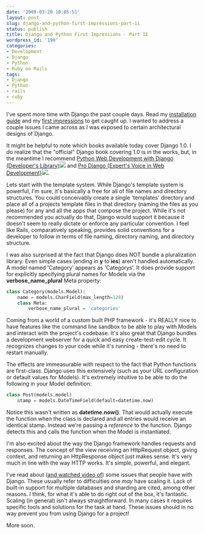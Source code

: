 ```yaml
---
date: '2009-03-20 10:05:51'
layout: post
slug: django-and-python-first-impressions-part-ii
status: publish
title: Django and Python First Impressions - Part II
wordpress_id: '190'
categories:
- Development
- Django
- Python
- Ruby on Rails
tags:
- Django
- Python
- rails
- ruby
---
```


I've spent more time with Django the past couple days.  Read my [installation guide](http://www.perplexedlabs.com/2008/11/10/setup-python-25-mod_wsgi-and-django-10-on-centos-5-cpanel/) and my [first impressions](http://www.perplexedlabs.com/2009/02/08/getting-started-with-django-and-python-first-impressions/) to get caught up.  I wanted to address a couple issues I came across as I was exposed to certain architectural designs of Django.

It might be helpful to note which books available today cover Django 1.0.  I do realize that the "official" Django book covering 1.0 is in the works, but, in the meantime I recommend [Python Web Development with Django (Developer's Library)](http://www.amazon.com/gp/product/0132356139?ie=UTF8&tag=perplabs-20&linkCode=as2&camp=1789&creative=9325&creativeASIN=0132356139)![](http://www.assoc-amazon.com/e/ir?t=perplabs-20&l=as2&o=1&a=0132356139) and [Pro Django (Expert's Voice in Web Development)](http://www.amazon.com/gp/product/1430210478?ie=UTF8&tag=perplabs-20&linkCode=as2&camp=1789&creative=9325&creativeASIN=1430210478)![](http://www.assoc-amazon.com/e/ir?t=perplabs-20&l=as2&o=1&a=1430210478).

Lets start with the template system.  While Django's template system is powerful, I'm sure, it's basically a free for all of file names and directory structures.  You could conceivably create a single 'templates' directory and place all of a projects template files in that directory (naming the files as you please) for any and all the apps that compose the project.  While it's not recommended you actually do that, Django would support it because it doesn't seem to really dictate or enforce any particular convention.  I feel like Rails, comparatively speaking, provides solid conventions for a developer to follow in terms of file naming, directory naming, and directory structure.

I was also surprised at the fact that Django does NOT bundle a pluralization library.  Even simple cases (ending in **y** to **ies**) aren't handled automatically.  A model named 'Category' appears as 'Categorys'.  It does provide support for explicitly specifying plural names for Models via the **verbose_name_plural** Meta property:

```python
class Category(models.Model):
    name = models.CharField(max_length=128)
    class Meta:
        verbose_name_plural = 'categories'
```

Coming from a world of a custom built PHP framework - it's REALLY nice to have features like the command line sandbox to be able to play with Models and interact with the project's codebase.  It's also great that Django bundles a development webserver for a quick and easy create-test-edit cycle.  It recognizes changes to your code while it's running - there's no need to restart manually.

The effects are immeasurable with respect to the fact that Python functions are first-class.  Django uses this extensively (such as your URL configuration or default values for Models).  It's extremely intuitive to be able to do the following in your Model definition:

```python
class Post(models.model)
    stamp = models.DateTimeField(default=datetime.now)
```

Notice this wasn't written as **datetime.now()**.  That would actually execute the function when the class is declared and all entries would receive an identical stamp.  Instead we're passing a _reference_ to the function.  Django detects this and calls the function when the Model is instantiated.

I'm also excited about the way the Django framework handles requests and responses.  The concept of the view receiving an HttpRequest object, giving context, and returning an HttpResponse object just makes sense.  It's very much in line with the way HTTP works.  It's simple, powerful, and elegant.

I've read about ([and watched video of](http://www.youtube.com/watch?v=i6Fr65PFqfk)) some issues that people have with Django.  These usually refer to difficulties one _may_ have scaling it.  Lack of built-in support for multiple databases and sharding are cited, among other reasons.  I think, for what it's able to do right out of the box, it's fantastic.  Scaling (in general) isn't always straightforward.  In many cases it requires specific tools and solutions for the task at hand.  These issues should in no way prevent you from using Django for a project!

More soon.
